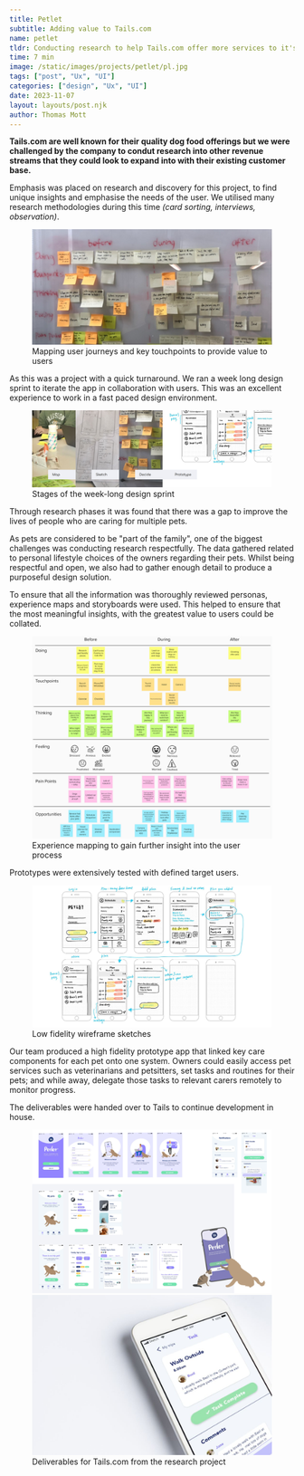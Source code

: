 ```yaml
---
title: Petlet
subtitle: Adding value to Tails.com
name: petlet
tldr: Conducting research to help Tails.com offer more services to it's to existing user base.
time: 7 min
image: /static/images/projects/petlet/pl.jpg
tags: ["post", "Ux", "UI"]
categories: ["design", "Ux", "UI"]
date: 2023-11-07
layout: layouts/post.njk
author: Thomas Mott
---
```


**Tails.com are well known for their quality dog food offerings but we were challenged by the company to condut research into other revenue streams that they could look to expand into with their existing customer base.**

Emphasis was placed on research and discovery for this project, to find unique insights and emphasise the needs of the user. We utilised many research methodologies during this time _(card sorting, interviews, observation)_.

<figure>
	<img
		src="/static/images/projects/petlet/pl-e.png"
		alt="brainstorming on whiteboards"
	/>
	<figcaption>
		Mapping user journeys and key touchpoints to provide
		value to users
	</figcaption>
</figure>

As this was a project with a quick turnaround. We ran a week long design sprint to iterate the app in collaboration with users. This was an excellent experience to work in a fast paced design environment.

<figure>
	<img
		src="/static/images/projects/petlet/pl-j.png"
		alt="design sprint process"
		style="height: auto"
	/>
	<figcaption>
		Stages of the week-long design sprint
	</figcaption>
</figure>

Through research phases it was found that there was a gap to improve the lives of people who are caring for multiple pets. 

As pets are considered to be "part of the family", one of the biggest challenges was conducting research respectfully. The data gathered related to personal lifestyle choices of the owners regarding their pets. Whilst being respectful and open, we also had to gather enough detail to produce a purposeful
design solution.

To ensure that all the information was thoroughly reviewed personas, experience maps and storyboards were used. This helped to ensure that the most meaningful insights, with the greatest value to users could be collated.

<figure>
	<img
		src="/static/images/projects/petlet/pl-em.png"
		alt="experience map"
		style="height: auto"
	/>
	<figcaption>
		Experience mapping to gain further insight into the user
		process
	</figcaption>
</figure>

Prototypes were extensively tested with defined target users.

<figure>
	<img
		src="/static/images/projects/petlet/pl-1.png"
		alt="wireframes of petlet app"
		style="height: auto"
	/>
	<figcaption>
		Low fidelity wireframe sketches
	</figcaption>
</figure>

Our team produced a high fidelity prototype app that linked key care components for each pet onto one system. Owners could easily access pet services such as veterinarians and petsitters, set tasks and routines for their pets; and while away, delegate those tasks to relevant carers remotely to monitor progress.

The deliverables were handed over to Tails to continue development in house.

<figure>
	<img
		src="/static/images/projects/petlet/pl-m.png"
		alt="petlet app flow"
		style="height: auto"
	/>
	<img
		src="/static/images/projects/petlet/pl.jpg"
		alt="petlet mobile mock up"
	/>
	<figcaption>
		Deliverables for Tails.com from the research project
	</figcaption>
</figure>

